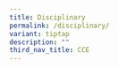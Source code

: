 ```yaml
---
title: Disciplinary
permalink: /disciplinary/
variant: tiptap
description: ""
third_nav_title: CCE
---
```

